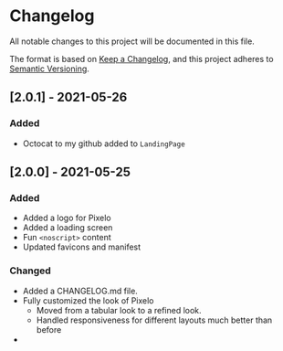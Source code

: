 # Changelog
All notable changes to this project will be documented in this file.

The format is based on [Keep a Changelog](https://keepachangelog.com/en/1.0.0/),
and this project adheres to [Semantic Versioning](https://semver.org/spec/v2.0.0.html).

## [2.0.1] - 2021-05-26
### Added 
- Octocat to my github added to `LandingPage`

## [2.0.0] - 2021-05-25
### Added
- Added a logo for Pixelo
- Added a loading screen
- Fun `<noscript>` content
- Updated favicons and manifest
### Changed
- Added a CHANGELOG.md file.
- Fully customized the look of Pixelo
  - Moved from a tabular look to a refined look.
  - Handled responsiveness for different layouts much better than before
- 